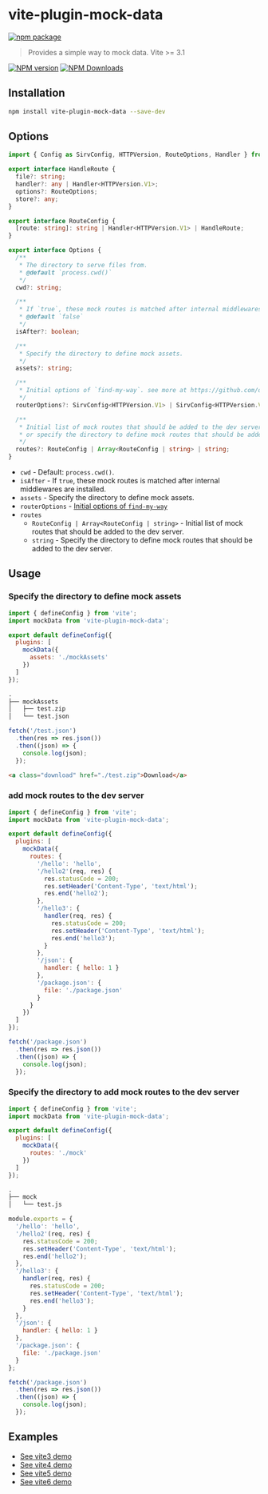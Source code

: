 # vite-plugin-mock-data

[![npm package](https://nodei.co/npm/vite-plugin-mock-data.png?downloads=true&downloadRank=true&stars=true)](https://www.npmjs.com/package/vite-plugin-mock-data)

> Provides a simple way to mock data. Vite >= 3.1

[![NPM version](https://img.shields.io/npm/v/vite-plugin-mock-data.svg?style=flat)](https://npmjs.org/package/vite-plugin-mock-data)
[![NPM Downloads](https://img.shields.io/npm/dm/vite-plugin-mock-data.svg?style=flat)](https://npmjs.org/package/vite-plugin-mock-data)

## Installation

```bash
npm install vite-plugin-mock-data --save-dev
```

## Options

```ts
import { Config as SirvConfig, HTTPVersion, RouteOptions, Handler } from 'find-my-way';

export interface HandleRoute {
  file?: string;
  handler?: any | Handler<HTTPVersion.V1>;
  options?: RouteOptions;
  store?: any;
}

export interface RouteConfig {
  [route: string]: string | Handler<HTTPVersion.V1> | HandleRoute;
}

export interface Options {
  /**
   * The directory to serve files from.
   * @default `process.cwd()`
   */
  cwd?: string;

  /**
   * If `true`, these mock routes is matched after internal middlewares are installed.
   * @default `false`
   */
  isAfter?: boolean;

  /**
   * Specify the directory to define mock assets.
   */
  assets?: string;

  /**
   * Initial options of `find-my-way`. see more at https://github.com/delvedor/find-my-way#findmywayoptions
   */
  routerOptions?: SirvConfig<HTTPVersion.V1> | SirvConfig<HTTPVersion.V2>;

  /**
   * Initial list of mock routes that should be added to the dev server
   * or specify the directory to define mock routes that should be added to the dev server.
   */
  routes?: RouteConfig | Array<RouteConfig | string> | string;
}
```

* `cwd` - Default: `process.cwd()`.
* `isAfter` - If `true`, these mock routes is matched after internal middlewares are installed.
* `assets` - Specify the directory to define mock assets.
* `routerOptions` - [Initial options of `find-my-way`](https://github.com/delvedor/find-my-way#findmywayoptions)
* `routes`
  * `RouteConfig | Array<RouteConfig | string>` - Initial list of mock routes that should be added to the dev server.
  * `string` - Specify the directory to define mock routes that should be added to the dev server.

## Usage

### Specify the directory to define mock assets

```js
import { defineConfig } from 'vite';
import mockData from 'vite-plugin-mock-data';

export default defineConfig({
  plugins: [
    mockData({
      assets: './mockAssets'
    })
  ]
});
```

```txt
.
├── mockAssets
│   ├── test.zip
│   └── test.json
```

```js
fetch('/test.json')
  .then(res => res.json())
  .then((json) => {
    console.log(json);
  });
```

```html
<a class="download" href="./test.zip">Download</a>
```

### add mock routes to the dev server

```js
import { defineConfig } from 'vite';
import mockData from 'vite-plugin-mock-data';

export default defineConfig({
  plugins: [
    mockData({
      routes: {
        '/hello': 'hello',
        '/hello2'(req, res) {
          res.statusCode = 200;
          res.setHeader('Content-Type', 'text/html');
          res.end('hello2');
        },
        '/hello3': {
          handler(req, res) {
            res.statusCode = 200;
            res.setHeader('Content-Type', 'text/html');
            res.end('hello3');
          }
        },
        '/json': {
          handler: { hello: 1 }
        },
        '/package.json': {
          file: './package.json'
        }
      }
    })
  ]
});
```

```js
fetch('/package.json')
  .then(res => res.json())
  .then((json) => {
    console.log(json);
  });
```

### Specify the directory to add mock routes to the dev server

```js
import { defineConfig } from 'vite';
import mockData from 'vite-plugin-mock-data';

export default defineConfig({
  plugins: [
    mockData({
      routes: './mock'
    })
  ]
});
```

```txt
.
├── mock
│   └── test.js
```

```js
module.exports = {
  '/hello': 'hello',
  '/hello2'(req, res) {
    res.statusCode = 200;
    res.setHeader('Content-Type', 'text/html');
    res.end('hello2');
  },
  '/hello3': {
    handler(req, res) {
      res.statusCode = 200;
      res.setHeader('Content-Type', 'text/html');
      res.end('hello3');
    }
  },
  '/json': {
    handler: { hello: 1 }
  },
  '/package.json': {
    file: './package.json'
  }
};
```

```js
fetch('/package.json')
  .then(res => res.json())
  .then((json) => {
    console.log(json);
  });
```

## Examples

* [See vite3 demo](../../examples/vite3-demo)
* [See vite4 demo](../../examples/vite4-demo)
* [See vite5 demo](../../examples/vite5-demo)
* [See vite6 demo](../../examples/vite6-demo)